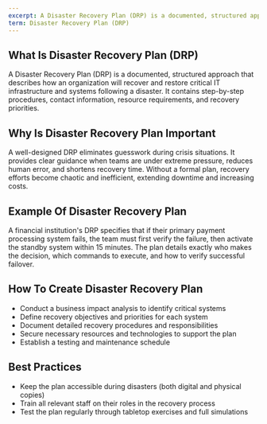 ```yaml
---
excerpt: A Disaster Recovery Plan (DRP) is a documented, structured approach that describes how an organization will recover and restore critical IT infrastructure and systems following a disaster.
term: Disaster Recovery Plan (DRP)
---
```

## What Is Disaster Recovery Plan (DRP)

A Disaster Recovery Plan (DRP) is a documented, structured approach that describes how an organization will recover and restore critical IT infrastructure and systems following a disaster. It contains step-by-step procedures, contact information, resource requirements, and recovery priorities.

## Why Is Disaster Recovery Plan Important

A well-designed DRP eliminates guesswork during crisis situations. It provides clear guidance when teams are under extreme pressure, reduces human error, and shortens recovery time. Without a formal plan, recovery efforts become chaotic and inefficient, extending downtime and increasing costs.

## Example Of Disaster Recovery Plan

A financial institution's DRP specifies that if their primary payment processing system fails, the team must first verify the failure, then activate the standby system within 15 minutes. The plan details exactly who makes the decision, which commands to execute, and how to verify successful failover.

## How To Create Disaster Recovery Plan

- Conduct a business impact analysis to identify critical systems
- Define recovery objectives and priorities for each system
- Document detailed recovery procedures and responsibilities
- Secure necessary resources and technologies to support the plan
- Establish a testing and maintenance schedule

## Best Practices

- Keep the plan accessible during disasters (both digital and physical copies)
- Train all relevant staff on their roles in the recovery process
- Test the plan regularly through tabletop exercises and full simulations